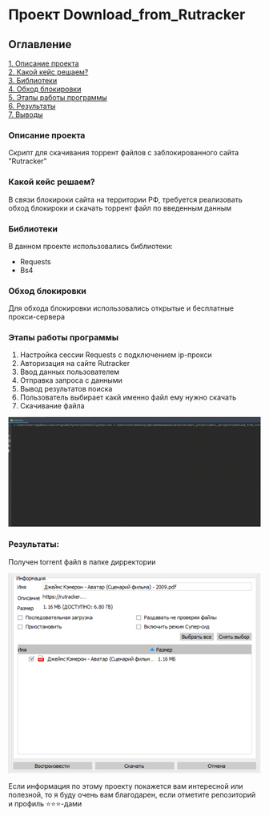 # Проект Download_from_Rutracker

## Оглавление  
[1. Описание проекта](README.md#Описание-проекта)  
[2. Какой кейс решаем?](README.md#Какой-кейс-решаем)  
[3. Библиотеки](README.md#Библиотеки)  
[4. Обход блокировки](README.md#Обход-блокировки)  
[5. Этапы работы программы](README.md#Этапы-работы-программы)    
[6. Результаты](README.md#Результатыы) <br>
[7. Выводы](README.md#Выводы) 

### Описание проекта    
Скрипт для скачивания торрент файлов с  заблокированного сайта "Rutracker"

### Какой кейс решаем?
В связи блокироки сайта на территории РФ, требуется реализовать обход блокироки и скачать торрент файл по введенным данным

### Библиотеки
В данном проекте использовались библиотеки:

- Requests
- Bs4

### Обход блокировки
Для обхода блокировки использовались открытые и бесплатные прокси-сервера

### Этапы работы программы
<ol>
    <li>Настройка сессии Requests с подключением ip-прокси</li>
    <li>Авторизация на сайте Rutracker</li>
    <li>Ввод данных пользователем</li>
    <li>Отправка запроса с данными</li>
    <li>Вывод результатов поиска</li>
    <li>Пользователь выбирает какй именно файл ему нужно скачать</li>
    <li>Скачивание файла</li>
</ol>

![image.png](for_git/work.gif)

### Результаты:
Получен torrent файл в папке дирректории

![image.png](for_git/img.png)

Если информация по этому проекту покажется вам интересной или полезной, то я буду очень вам благодарен, если отметите репозиторий и профиль ⭐️⭐️⭐️-дами